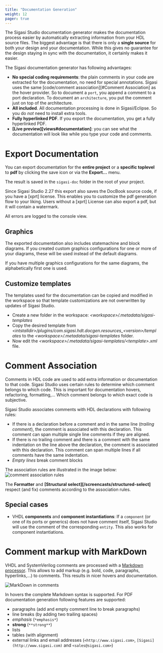 ```yaml
---
title: "Documentation Generation"
weight: 12
pager: true
---
```


The Sigasi Studio documentation generator makes the documentation process easier by automatically extracting information from your HDL source files. The biggest advantage is that there is only a **single source** for both your design and your documentation. While this gives no guarantee for the design staying in sync with the documentation, it certainly makes it easier.

The Sigasi documentation generator has following advantages:

* **No special coding requirements**: the plain comments in your code are extracted for the documentation, no need for special annotations. Sigasi uses the same [code/comment association][#Comment Association] as the hover provider. So to document a `port`, you append a comment to a port declaration. To document an `architecture`, you put the comment just on top of the architecture.
* **All included**. All documentation processing is done in Sigasi/Eclipse. So you do *not* need to install extra tools.
* **Fully hyperlinked PDF**. If you export the documentation, you get a fully hyperlinked PDF.
* **[Live preview][views#documentation]**: you can see what the documentation will look like while you type your code and comments.

# Export Documentation

You can export documentation for the **entire project** or a **specific toplevel** to **pdf** by clicking the save icon or via the **Export…** menu.

The result is saved in the `sigasi-doc` folder in the root of your project.

Since Sigasi Studio 2.27 this export also saves the DocBook source code, if you have a [xprt] license. This enables you to customize the pdf
generation flow to your liking. Users without a [xprt] License can also export a pdf, but it will contain a watermark.

All errors are logged to the console view.

## Graphics

The exported documentation also includes statemachine and block diagrams.
If you created custom graphics configurations for one or more of your diagrams, these will be used instead of the default diagrams.

If you have multiple graphics configurations for the same diagrams, the alphabetically first one is used.

## Customize templates

The templates used for the documentation can be copied and modified in the workspace so that
template customizations are not overwritten by updates of Sigasi Studio.

* Create a new folder in the workspace: *<workspace\>/.metadata/sigasi-templates*
* Copy the desired template from *<intstalldir\>/plugins/com.sigasi.hdt.docgen.resources_<version\>/templates* to the *<workspace\>/.metadata/sigasi-templates* folder.
* Now edit the *<workspace\>/.metadata/sigasi-templates/<template\>.xml* file.

# Comment Association

Comments in HDL code are used to add extra information or documentation to that code. Sigasi Studio uses certain rules to determine which comment belongs to which code. This is important for documentation hovers, refactoring, formatting,...
Which comment belongs to which exact code is subjective.

Sigasi Studio associates comments with HDL declarations with following rules:

* If there is a declaration before a comment and in the same line (*trailing comment*), the comment is associated with this declaration. This comment can span multiple single line comments if they are aligned.
* If there is no trailing comment and there is a comment with the same indentation on the line above the declaration, the comment is associated with this declaration. This comment can span multiple lines if all comments have the same indentation.
* *Empty lines* break comment blocks

The association rules are illustrated in the image below:  
![comment association rules](/releasenotes/3.8/comment_association.png "comment association rules comment association")

The **Formatter** and **[Structural select][/screencasts/structured-select]** respect (and fix) comments according to the association rules.

## Special cases

* VHDL **components** and **component instantiations**: If a `component` (or one of its ports or generics) does not have comment itself, Sigasi Studio will use the comment of the corresponding `entity`. This also works for component instantiations.

# Comment markup with MarkDown

VHDL and SystemVerilog comments are processed with a [Markdown processor](https://en.wikipedia.org/wiki/Markdown). This allows to add markup (e.g. bold, code, paragraphs, hyperlinks,...) to comments. This results in nicer hovers and documentation.

![MarkDown in comments](/releasenotes/3.8/markdown_comments.png "markdown comments")

In hovers the complete Markdown syntax is supported. For PDF documentation generation following features are supported:

* paragraphs (add and empty comment line to break paragraphs)
* line breaks (by adding two trailing spaces)
* *emphasis* (`*emphasis*`)
* **strong** (`**strong**`)
* lists
* tables (with alignment)
* external links and email addresses (`<http://www.sigasi.com>`, `[Sigasi](http://www.sigasi.com)` and `<sales@sigasi.com>`)
